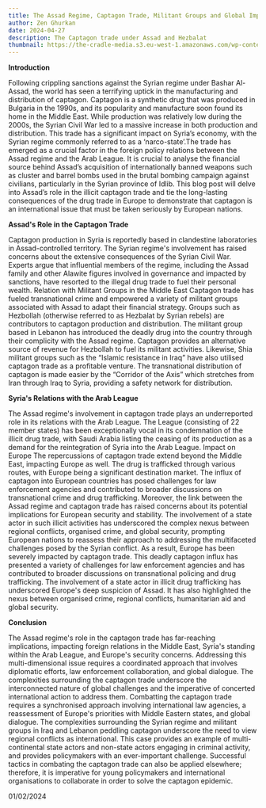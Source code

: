 ```yaml
---
title: The Assad Regime, Captagon Trade, Militant Groups and Global Implications
author: Zen Ghurkan
date: 2024-04-27
description: The Captagon trade under Assad and Hezbalat
thumbnail: https://the-cradle-media.s3.eu-west-1.amazonaws.com/wp-content/uploads/2023/06/Syria-Saudi-Arabia-Captagon.jpg
---
```


**Introduction**

Following crippling sanctions against the Syrian regime under Bashar Al-Assad, the world has seen a terrifying uptick in the manufacturing and distribution of captagon. Captagon is a synthetic drug that was produced in Bulgaria in the 1990s, and its popularity and manufacture soon found its home in the Middle East. While production was relatively low during the 2000s, the Syrian Civil War led to a massive increase in both production and distribution. This trade has a significant impact on Syria’s economy, with the Syrian regime commonly referred to as a ‘narco-state’.The trade has emerged as a crucial factor in the foreign policy relations between the Assad regime and the Arab League. It is crucial to analyse the financial source behind Assad’s acquisition of internationally banned weapons such as cluster and barrel bombs used in the brutal bombing campaign against civilians, particularly in the Syrian province of Idlib. This blog post will delve into Assad’s role in the illicit captagon trade and tie the long-lasting consequences of the drug trade in Europe to demonstrate that captagon is an international issue that must be taken seriously by European nations.


**Assad's Role in the Captagon Trade**

Captagon production in Syria is reportedly based in clandestine laboratories in Assad-controlled territory. The Syrian regime's involvement has raised concerns about the extensive consequences of the Syrian Civil War. Experts argue that influential members of the regime, including the Assad family and other Alawite figures involved in governance and impacted by sanctions, have resorted to the illegal drug trade to fuel their personal wealth.
Relation with Militant Groups in the Middle East
Captagon trade has fueled transnational crime and empowered a variety of militant groups associated with Assad to adapt their financial strategy. Groups such as Hezbollah (otherwise referred to as Hezbalat by Syrian rebels) are contributors to captagon production and distribution. The militant group based in Lebanon has introduced the deadly drug into the country through their complicity with the Assad regime. Captagon provides an alternative source of revenue for Hezbollah to fuel its militant activities. Likewise, Shia militant groups such as the “Islamic resistance in Iraq” have also utilised captagon trade as a profitable venture. The transnational distribution of captagon is made easier by the “Corridor of the Axis” which stretches from Iran through Iraq to Syria, providing a safety network for distribution.


**Syria's Relations with the Arab League**


The Assad regime's involvement in captagon trade plays an underreported role in its relations with the Arab League. The League (consisting of 22 member states) has been exceptionally vocal in its condemnation of the illicit drug trade, with Saudi Arabia listing the ceasing of its production as a demand for the reintegration of Syria into the Arab League. 
Impact on Europe
The repercussions of captagon trade extend beyond the Middle East, impacting Europe as well. The drug is trafficked through various routes, with Europe being a significant destination market. The influx of captagon into European countries has posed challenges for law enforcement agencies and contributed to broader discussions on transnational crime and drug trafficking.
Moreover, the link between the Assad regime and captagon trade has raised concerns about its potential implications for European security and stability. The involvement of a state actor in such illicit activities has underscored the complex nexus between regional conflicts, organised crime, and global security, prompting European nations to reassess their approach to addressing the multifaceted challenges posed by the Syrian conflict.
As a result, Europe has been severely impacted by captagon trade. This deadly captagon influx has presented a variety of challenges for law enforcement agencies and has contributed to broader discussions on transnational policing and drug trafficking. The involvement of a state actor in illicit drug trafficking has underscored Europe's deep suspicion of Assad. It has also highlighted the nexus between organised crime, regional conflicts, humanitarian aid and global security. 


**Conclusion**

The Assad regime's role in the captagon trade has far-reaching implications, impacting foreign relations in the Middle East, Syria's standing within the Arab League, and Europe's security concerns. Addressing this multi-dimensional issue requires a coordinated approach that involves diplomatic efforts, law enforcement collaboration, and global dialogue. The complexities surrounding the captagon trade underscore the interconnected nature of global challenges and the imperative of concerted international action to address them. 
Combatting the captagon trade requires a synchronised approach involving international law agencies, a reassessment of Europe's priorities with Middle Eastern states, and global dialogue. The complexities surrounding the Syrian regime and militant groups in Iraq and Lebanon peddling captagon underscore the need to view regional conflicts as international. This case provides an example of multi-continental state actors and non-state actors engaging in criminal activity, and provides policymakers with an ever-important challenge. Successful tactics in combating the captagon trade can also be applied elsewhere; therefore, it is imperative for young policymakers and international organisations to collaborate in order to solve the captagon epidemic.

01/02/2024
